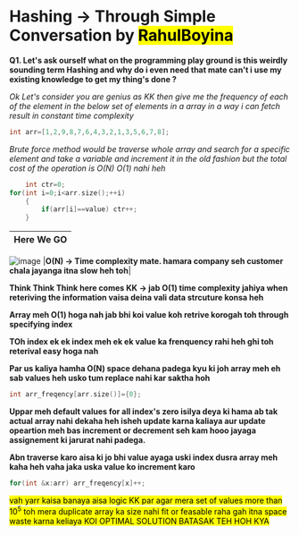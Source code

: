 # Hashing -> Through Simple Conversation by <mark>RahulBoyina</mark>

**Q1. Let's ask ourself what on the programming play ground is this weirdly sounding term Hashing and why do i even need that mate can't i use my existing knowledge to get my thing's done ?**

*Ok Let's consider you are genius as KK then give me the frequency of each of the element in the below set of elements in a array in a way i can fetch result in constant time complexity*

```cpp
int arr=[1,2,9,8,7,6,4,3,2,1,3,5,6,7,8];
```

*Brute force method would be traverse whole array and search for a specific element and take a variable and increment it in the old fashion but the total cost of the operation is O(N) O(1) nahi heh*

```cpp
    int ctr=0;
for(int i=0;i<arr.size();++i)
    {
        if(arr[i]==value) ctr++;
    }
```
|Here We GO|
|--------------------------------------------------------------------------------------------|
![image](https://miro.medium.com/v2/resize:fit:678/0*ouBkTMgA_yg_Etfz.png)
|**O(N) -> Time complexity mate. hamara company seh customer chala jayanga itna slow heh toh**|

**Think Think Think here comes KK -> jab O(1) time complexity jahiya when reteriving the information vaisa deina vali data strcuture konsa heh**

**Array meh O(1) hoga nah jab bhi koi value koh retrive korogah toh through specifying index**

**TOh index ek ek index meh ek ek value ka frenquency rahi heh ghi toh reterival easy hoga nah**

**Par us kaliya hamha O(N) space dehana padega kyu ki joh array meh eh sab values heh usko tum replace nahi kar saktha hoh**

```cpp
int arr_freqency[arr.size()]={0};
```

**Uppar meh default values for all index's zero isilya deya ki hama ab tak actual array nahi dekaha heh isheh update karna kaliaya aur update opeartion meh bas increment or decrement seh kam hooo jayaga assignement ki jarurat nahi padega.**

**Abn traverse karo aisa ki jo bhi value ayaga uski index dusra array meh kaha heh vaha jaka uska value ko increment karo**

```cpp
for(int &x:arr) arr_freqency[x]++;
```

<mark> vah yarr kaisa banaya aisa logic KK par agar mera set of values more than 10<sup>5</sup> toh mera duplicate array ka size nahi fit or feasable raha gah itna space waste karna keliaya KOI OPTIMAL SOLUTION BATASAK TEH HOH KYA</mark>





